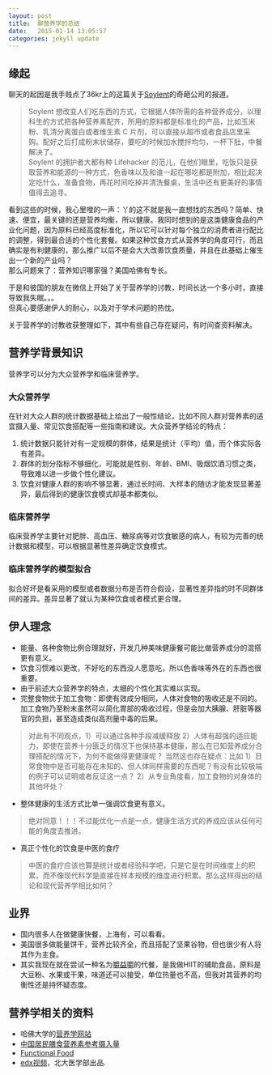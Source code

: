 ```yaml
---
layout: post
title:  聊营养学的总结
date:   2015-01-14 13:05:57
categories: jekyll update
---
```


## 缘起
聊天的起因是我手贱点了36kr上的这篇关于[Soylent](http://www.36kr.com/p/218665.html)的奇葩公司的报道。

> Soylent 想改变人们吃东西的方式，它根据人体所需的各种营养成分，以理科生的方式把各种营养素配齐，所用的原料都是标准化的产品，比如玉米粉、乳清分离蛋白或者维生素 C 片剂，可以直接从超市或者食品店里采购。配好之后打成粉末状储存，要吃的时候加水搅拌均匀，一杯下肚，中餐解决了。  
Soylent 的拥护者大都有种 Lifehacker 的范儿，在他们眼里，吃饭只是获取营养和能源的一种方式，色香味以及和谁一起在哪吃都是附加，相比起决定吃什么，准备食物，再花时间吃掉并清洗餐桌，生活中还有更美好的事情值得去追寻。

看到这些的时候，我心里噔的一声：丫的这不就是我一直想找的东西吗？简单、快速、便宜，最关键的还是营养均衡，所以健康。我同时想到的是这类健康食品的产业化问题，因为原料已经高度标准化，所以它可以针对每个独立的消费者进行配比的调整，得到最合适的个性化套餐。如果这种饮食方式从营养学的角度可行，而且确实是有利健康的，那么推广以后不是会大大改善饮食质量，并且在此基础上催生出一个新的产业吗？  
那么问题来了：营养知识哪家强？美国哈佛有专长。

于是和彼国的朋友在微信上开始了关于营养学的讨教，时间长达一个多小时，直接导致我失眠。。。  
但真心要感谢伊人的耐心，以及对于学术问题的热忱。

关于营养学的讨教收获整理如下，其中有些自己存在疑问，有时间查资料解决。

## 营养学背景知识
营养学可以分为大众营养学和临床营养学。
### 大众营养学
  在针对大众人群的统计数据基础上给出了一般性结论，比如不同人群对营养素的适宜摄入量、常见饮食搭配等一些指南和建议。大众营养学结论的特点：
  
1. 统计数据只能针对有一定规模的群体，结果是统计（平均）值，而个体实际各有差异。
2. 群体的划分指标不够细化，可能就是性别、年龄、BMI、吸烟饮酒习惯之类，导致难以进一步做个性化建议。
3. 饮食对健康人群的影响不够显著，通过长时间、大样本的随访才能发现显著差异，最后得到的健康饮食模式却基本都类似。 

### 临床营养学  
  临床营养学主要针对肥胖、高血压、糖尿病等对饮食敏感的病人，有较为完善的统计数据和模型，可以根据显著性差异确定饮食模式。

### 临床营养学的模型拟合
  拟合好坏是看采用的模型或者数据分布是否符合假设，显著性差异指的时不同群体间的差异。差异显著了就认为某种饮食或者模式更合理。


## 伊人理念
- 能量、各种食物比例合理就好，开发几种美味健康餐可能比做营养成分的混搭更有意义。
- 饮食习惯难以更改，不好吃的东西没人愿意吃，所以色香味等外在的东西也很重要。
- 由于前述大众营养学的特点，太细的个性化其实难以实现。
- 完整食物优于加工食物：即使有效成分相同，人体对食物的吸收还是不同的。加工食物乃至粉末虽然可以简化胃部的吸收过程，但是会加大胰腺、肝脏等器官的负担，甚至造成类似高剂量中毒的后果。

> 对此有不同观点，1）可以通过各种手段减缓释放 2）人体有超强的适应能力，即使在营养十分匮乏的情况下也保持基本健康，那么在已知营养成分合理搭配的情况下，为何不能做得更健康呢？
        当然这也存在疑点：比如 1）日常食物中是否可能存在未知的、但人体同样需要的东西呢？有没有比较极端的例子可以证明或者反证这一点？ 2）从专业角度看，加工食物的对身体的其他坏处？
        
- 整体健康的生活方式比单一强调饮食更有意义。

> 绝对同意！！！不过能优化一点是一点，健康生活方式的养成应该从任何可能的角度去推进。

- 真正个性化的饮食是中医的食疗

> 中医的食疗应该也算是统计或者经验科学吧，只是它是在时间维度上的积累，而不像现代科学是直接在样本规模的维度进行积累。那么这样得出的结论和现代营养学相比如何？

## 业界
- 国内很多人在做健康快餐，上海有，可以看看。
- 美国很多做能量饼干，营养比较齐全，而且搭配了坚果谷物，但也很少有人将其作为主食。
- 其实我现在就在尝试一种名为[嚼益嚼](http://item.jd.com/591121.html)的代餐，是我做HIIT的辅助食品，原料是大豆粉、水果或干果，味道还可以接受，单位热量也不高，但我对其营养的均衡性还是持怀疑态度。

## 营养学相关的资料
- 哈佛大学的[营养学网站](http://www.hsph.harvard.edu/nutritionsource/)
- [中国居民膳食营养素参考摄入量](http://202.114.108.237/Download/aa7d7f1c-630b-4af0-a127-9f175297b012.pdf)
- [Functional Food](http://en.wikipedia.org/wiki/Functional_food)
- [edx视频](https://www.edx.org/course/shen-bian-de-ying-yang-xue-nutrition-pekingx-18000123x#.VLYmToqUdIo)，北大医学部出品.
